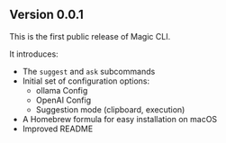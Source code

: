 ## Version 0.0.1

This is the first public release of Magic CLI.

It introduces:

- The `suggest` and `ask` subcommands
- Initial set of configuration options:
  - ollama Config
  - OpenAI Config
  - Suggestion mode (clipboard, execution)
- A Homebrew formula for easy installation on macOS
- Improved README
